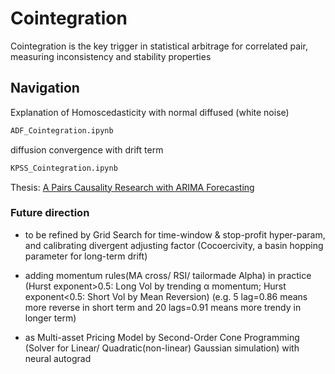 # Cointegration 
Cointegration is the key trigger in statistical arbitrage for correlated pair,  measuring inconsistency and stability properties

## Navigation

Explanation of Homoscedasticity with normal diffused (white noise)
```bash
ADF_Cointegration.ipynb
```


diffusion convergence with drift term
```bash
KPSS_Cointegration.ipynb
```

Thesis: [A Pairs Causality Research with ARIMA Forecasting](https://github.com/ventositwaitang/A-Cointegration-Learning/blob/main/Pairs%20Trading%20Strategy%20Study%20with%20ARIMA%20Model%20Forecasting.pdf)

### Future direction
* to be refined by Grid Search for time-window & stop-profit hyper-param, and calibrating divergent adjusting factor (Cocoercivity, a basin hopping parameter for long-term drift)

* adding momentum rules(MA cross/ RSI/ tailormade Alpha) in practice (Hurst exponent>0.5: Long Vol by trending α momentum; Hurst exponent<0.5: Short Vol by Mean Reversion) (e.g. 5 lag=0.86 means more reverse in short term and 20 lags=0.91 means more trendy in longer term)

* as Multi-asset Pricing Model by Second-Order Cone Programming (Solver for Linear/ Quadratic(non-linear) Gaussian simulation) with neural autograd


